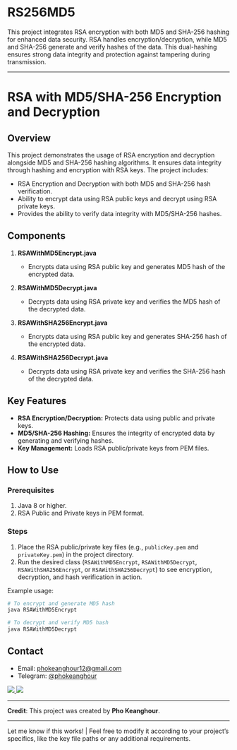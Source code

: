 # RS256MD5
This project integrates RSA encryption with both MD5 and SHA-256 hashing for enhanced data security. RSA handles encryption/decryption, while MD5 and SHA-256 generate and verify hashes of the data. This dual-hashing ensures strong data integrity and protection against tampering during transmission.

---

# RSA with MD5/SHA-256 Encryption and Decryption

## Overview

This project demonstrates the usage of RSA encryption and decryption alongside MD5 and SHA-256 hashing algorithms. It ensures data integrity through hashing and encryption with RSA keys. The project includes:

- RSA Encryption and Decryption with both MD5 and SHA-256 hash verification.
- Ability to encrypt data using RSA public keys and decrypt using RSA private keys.
- Provides the ability to verify data integrity with MD5/SHA-256 hashes.

## Components

1. **RSAWithMD5Encrypt.java**
   - Encrypts data using RSA public key and generates MD5 hash of the encrypted data.

2. **RSAWithMD5Decrypt.java**
   - Decrypts data using RSA private key and verifies the MD5 hash of the decrypted data.

3. **RSAWithSHA256Encrypt.java**
   - Encrypts data using RSA public key and generates SHA-256 hash of the encrypted data.

4. **RSAWithSHA256Decrypt.java**
   - Decrypts data using RSA private key and verifies the SHA-256 hash of the decrypted data.

## Key Features

- **RSA Encryption/Decryption:** Protects data using public and private keys.
- **MD5/SHA-256 Hashing:** Ensures the integrity of encrypted data by generating and verifying hashes.
- **Key Management:** Loads RSA public/private keys from PEM files.

## How to Use

### Prerequisites
1. Java 8 or higher.
2. RSA Public and Private keys in PEM format.

### Steps
1. Place the RSA public/private key files (e.g., `publicKey.pem` and `privateKey.pem`) in the project directory.
2. Run the desired class (`RSAWithMD5Encrypt`, `RSAWithMD5Decrypt`, `RSAWithSHA256Encrypt`, or `RSAWithSHA256Decrypt`) to see encryption, decryption, and hash verification in action.

Example usage:
```bash
# To encrypt and generate MD5 hash
java RSAWithMD5Encrypt

# To decrypt and verify MD5 hash
java RSAWithMD5Decrypt
```


## Contact

- Email: phokeanghour12@gmail.com
- Telegram: [@phokeanghour](https://t.me/phokeanghour)

<a href="https://t.me/phokeanghour" target="_blank" rel="noreferrer">
    <img src="https://www.vectorlogo.zone/logos/telegram/telegram-ar21.svg" />
</a>

<a href="https://www.linkedin.com/in/pho-keanghour-27133b21b/" target="_blank" rel="noreferrer">
    <img src="https://www.vectorlogo.zone/logos/linkedin/linkedin-ar21.svg" />
</a>

---

**Credit**: This project was created by **Pho Keanghour**.

---

Let me know if this works! | Feel free to modify it according to your project’s specifics, like the key file paths or any additional requirements.
